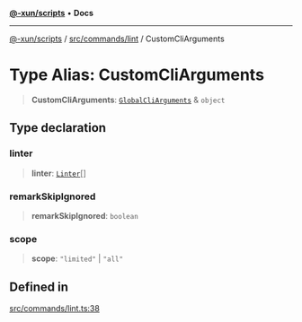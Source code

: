 [**@-xun/scripts**](../../../../README.md) • **Docs**

***

[@-xun/scripts](../../../../README.md) / [src/commands/lint](../README.md) / CustomCliArguments

# Type Alias: CustomCliArguments

> **CustomCliArguments**: [`GlobalCliArguments`](../../../configure/type-aliases/GlobalCliArguments.md) & `object`

## Type declaration

### linter

> **linter**: [`Linter`](../enumerations/Linter.md)[]

### remarkSkipIgnored

> **remarkSkipIgnored**: `boolean`

### scope

> **scope**: `"limited"` \| `"all"`

## Defined in

[src/commands/lint.ts:38](https://github.com/Xunnamius/xscripts/blob/c4bd6059488244ad158454492e5cfe3fcc65a457/src/commands/lint.ts#L38)
